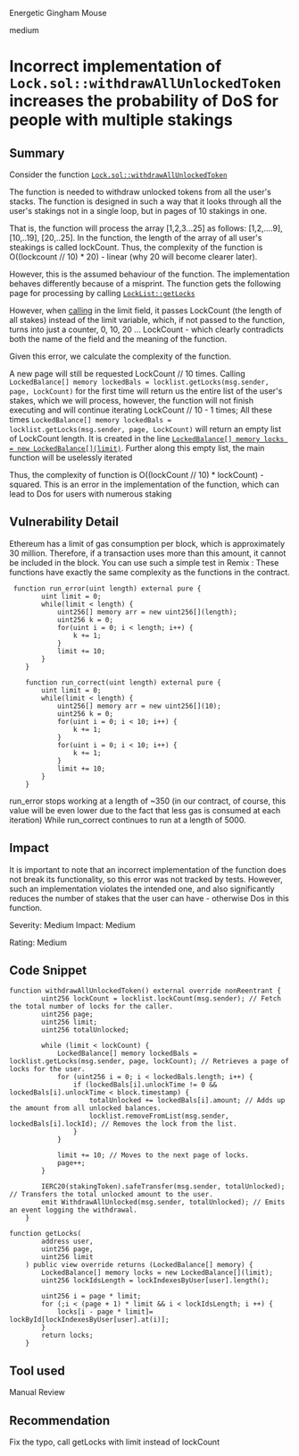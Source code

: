 Energetic Gingham Mouse

medium

# Incorrect implementation of `Lock.sol::withdrawAllUnlockedToken` increases the probability of DoS for people with multiple stakings

## Summary
Consider the function [`Lock.sol::withdrawAllUnlockedToken`](https://github.com/sherlock-audit/2024-05-gamma-staking/blob/main/StakingV2/src/Lock.sol#L404-L404)

The function is needed to withdraw unlocked tokens from all the user's stacks. The function is designed in such a way that it looks through all the user's stakings not in a single loop, but in pages of 10 stakings in one.

That is, the function will process the array [1,2,3...25] as follows: [1,2,....9], [10,..19], [20,..25]. In the function, the length of the array of all user's steakings is called lockCount. Thus, the complexity of the function is O((lockcount // 10) * 20) - linear (why 20 will become clearer later).

However, this is the assumed behaviour of the function. The implementation behaves differently because of a misprint. The function gets the following page for processing by calling [`LockList::getLocks`](https://github.com/sherlock-audit/2024-05-gamma-staking/blob/main/StakingV2/src/libraries/LockList.sol#L97-L97)

However, when [calling](https://github.com/sherlock-audit/2024-05-gamma-staking/blob/main/StakingV2/src/Lock.sol#L411-L411) in the limit field, it passes LockCount (the length of all stakes) instead of the limit variable, which, if not passed to the function, turns into just a counter, 0, 10, 20 ... LockCount - which clearly contradicts both the name of the field and the meaning of the function.

Given this error, we calculate the complexity of the function.

A new page will still be requested LockCount // 10 times.
Calling `LockedBalance[] memory lockedBals = locklist.getLocks(msg.sender, page, LockCount)` for the first time will return us the entire list of the user's stakes, which we will process, however, the function will not finish executing and will continue iterating LockCount // 10 - 1 times; All these times `LockedBalance[] memory lockedBals = locklist.getLocks(msg.sender, page, LockCount)` will return an empty list of LockCount length. It is created in the line [`LockedBalance[] memory locks = new LockedBalance[](limit)`](https://github.com/sherlock-audit/2024-05-gamma-staking/blob/main/StakingV2/src/libraries/LockList.sol#L102-L102). Further along this empty list, the main function will be uselessly iterated

Thus, the complexity of function is O((lockCount // 10) * lockCount) - squared. This is an error in the implementation of the function, which can lead to Dos for users with numerous staking

## Vulnerability Detail
Ethereum has a limit of gas consumption per block, which is approximately 30 million. Therefore, if a transaction uses more than this amount, it cannot be included in the block. You can use such a simple test in Remix : These functions have exactly the same complexity as the functions in the contract.
```solidity
 function run_error(uint length) external pure {
        uint limit = 0;
        while(limit < length) {
            uint256[] memory arr = new uint256[](length);
            uint256 k = 0;
            for(uint i = 0; i < length; i++) {
                k += 1;
            }
            limit += 10;
        }
    }

    function run_correct(uint length) external pure {
        uint limit = 0;
        while(limit < length) {
            uint256[] memory arr = new uint256[](10);
            uint256 k = 0;
            for(uint i = 0; i < 10; i++) {
                k += 1;
            }
            for(uint i = 0; i < 10; i++) {
                k += 1;
            }
            limit += 10;
        }
    }
```
run_error stops working at a length of ~350 (in our contract, of course, this value will be even lower due to the fact that less gas is consumed at each iteration) While run_correct continues to run at a length of 5000.

## Impact
It is important to note that an incorrect implementation of the function does not break its functionality, so this error was not tracked by tests. However, such an implementation violates the intended one, and also significantly reduces the number of stakes that the user can have - otherwise Dos in this function.

Severity: Medium
Impact: Medium 

Rating: Medium
## Code Snippet
```solidity
function withdrawAllUnlockedToken() external override nonReentrant {
        uint256 lockCount = locklist.lockCount(msg.sender); // Fetch the total number of locks for the caller.
        uint256 page;
        uint256 limit;
        uint256 totalUnlocked;
        
        while (limit < lockCount) {
            LockedBalance[] memory lockedBals = locklist.getLocks(msg.sender, page, lockCount); // Retrieves a page of locks for the user.
            for (uint256 i = 0; i < lockedBals.length; i++) {
                if (lockedBals[i].unlockTime != 0 && lockedBals[i].unlockTime < block.timestamp) {
                    totalUnlocked += lockedBals[i].amount; // Adds up the amount from all unlocked balances.
                    locklist.removeFromList(msg.sender, lockedBals[i].lockId); // Removes the lock from the list.
                }
            }

            limit += 10; // Moves to the next page of locks.
            page++;
        }

        IERC20(stakingToken).safeTransfer(msg.sender, totalUnlocked); // Transfers the total unlocked amount to the user.
        emit WithdrawAllUnlocked(msg.sender, totalUnlocked); // Emits an event logging the withdrawal.
    }
```
```solidity
function getLocks(
        address user,
        uint256 page,
        uint256 limit
    ) public view override returns (LockedBalance[] memory) {
        LockedBalance[] memory locks = new LockedBalance[](limit);
        uint256 lockIdsLength = lockIndexesByUser[user].length();

        uint256 i = page * limit;
        for (;i < (page + 1) * limit && i < lockIdsLength; i ++) {
            locks[i - page * limit]= lockById[lockIndexesByUser[user].at(i)];
        }
        return locks;
    }
```

## Tool used

Manual Review

## Recommendation
Fix the typo, call getLocks with limit instead of lockCount